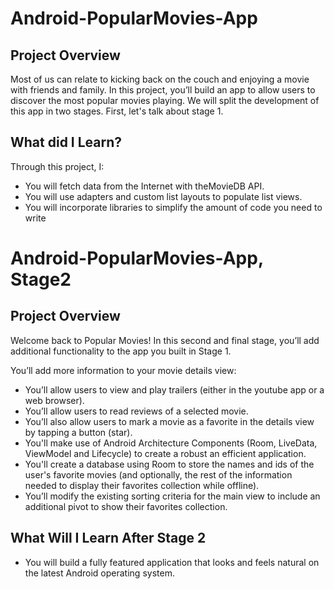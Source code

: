 # Android-PopularMovies-App


## Project Overview
  Most of us can relate to kicking back on the couch and enjoying a movie with friends and family. In this project, you’ll build an app to allow users to discover the most popular movies playing. We will split the development of this app in two stages. First, let's talk about stage 1.
    
## What did I Learn?
  Through this project, I:

  + You will fetch data from the Internet with theMovieDB API.
  + You will use adapters and custom list layouts to populate list views.
  + You will incorporate libraries to simplify the amount of code you need to write

# Android-PopularMovies-App, Stage2


## Project Overview
 Welcome back to Popular Movies! In this second and final stage, you’ll add additional functionality to the app you built in Stage 1.

 You’ll add more information to your movie details view:

+ You’ll allow users to view and play trailers (either in the youtube app or a web browser).
+ You’ll allow users to read reviews of a selected movie.
+ You’ll also allow users to mark a movie as a favorite in the details view by tapping a button (star).
+ You'll make use of Android Architecture Components (Room, LiveData, ViewModel and Lifecycle) to create a robust an efficient application.
+ You'll create a database using Room to store the names and ids of the user's favorite movies (and optionally, the rest of the information needed   to display their favorites collection while offline).
+ You’ll modify the existing sorting criteria for the main view to include an additional pivot to show their favorites collection.

## What Will I Learn After Stage 2
 + You will build a fully featured application that looks and feels natural on the latest Android operating system.